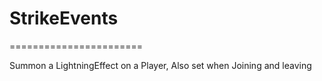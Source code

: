 # StrikeEvents
=======================

Summon a LightningEffect on a Player, Also set when Joining and leaving
